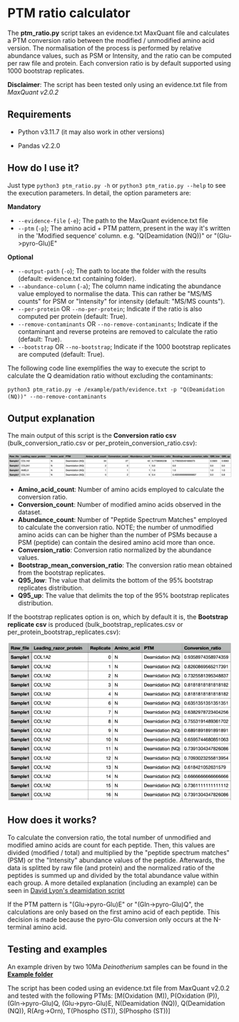 # PTM ratio calculator

The **ptm_ratio.py** script takes an evidence.txt MaxQuant file and calculates a PTM conversion ratio between the modified / unmodified amino acid version. The normalisation of the process is performed by relative abundance values, such as PSM or Intensity, and the ratio can be computed per raw file and protein. Each conversion ratio is by default supported using 1000 bootstrap replicates.

**Disclaimer**: The script has been tested only using an evidence.txt file from *MaxQuant v2.0.2*

## Requirements

-   Python v3.11.7 (it may also work in other versions)

-   Pandas v2.2.0

## How do I use it?

Just type `python3 ptm_ratio.py -h` or `python3 ptm_ratio.py --help` to see the execution parameters. In detail, the option parameters are:

**Mandatory**

-   `--evidence-file` (`-e`); The path to the MaxQuant evidence.txt file
-   `--ptm` (`-p`); The amino acid + PTM pattern, present in the way it's written in the 'Modified sequence' column. e.g. "Q(Deamidation (NQ))" or "(Glu-\>pyro-Glu)E"

**Optional**

-   `--output-path` (`-o`); The path to locate the folder with the results (default: evidence.txt containing folder).
-   `--abundance-column` (`-a`); The column name indicating the abundance value employed to normalise the data. This can rather be "MS/MS counts" for PSM or "Intensity" for intensity (default: "MS/MS counts").
-   `--per-protein` OR `--no-per-protein`; Indicate if the ratio is also computed per protein (default: True).
-   `--remove-contaminants` OR `--no-remove-contaminants`; Indicate if the contaminant and reverse proteins are removed to calculate the ratio (default: True).
-   `--bootstrap` OR `--no-bootstrap`; Indicate if the 1000 bootstrap replicates are computed (default: True).

The following code line exemplifies the way to execute the script to calculate the Q deamidation ratio without excluding the contaminants:

```{python}
python3 ptm_ratio.py -e /example/path/evidence.txt -p "Q(Deamidation (NQ))" --no-remove-contaminants 
```

## Output explanation

The main output of this script is the **Conversion ratio csv** (bulk_conversion_ratio.csv or per_protein_conversion_ratio.csv):

![](images/per_protein_conversion_ratio.png)

-   **Amino_acid_count**: Number of amino acids employed to calculate the conversion ratio.
-   **Conversion_count**: Number of modified amino acids observed in the dataset.
-   **Abundance_count**: Number of "Peptide Spectrum Matches" employed to calculate the conversion ratio. NOTE; the number of unmodified amino acids can can be higher than the number of PSMs because a PSM (peptide) can contain the desired amino acid more than once.
-   **Conversion_ratio**: Conversion ratio normalized by the abundance values.
-   **Bootstrap_mean_conversion_ratio**: The conversion ratio mean obtained from the bootstrap replicates.
-   **Q95_low**: The value that delimits the bottom of the 95% bootstrap replicates distribution.
-   **Q95_up**: The value that delimits the top of the 95% bootstrap replicates distribution.

If the bootstrap replicates option is on, which by default it is, the **Bootstrap replicate csv** is produced (bulk_bootstrap_replicates.csv or per_protein_bootstrap_replicates.csv):

![](images/per_protein_bootstrap.png)

## How does it works?

To calculate the conversion ratio, the total number of unmodified and modified amino acids are count for each peptide. Then, this values are divided (modified / total) and multiplied by the "peptide spectrum matches" (PSM) or the "Intensity" abundance values of the peptide. Afterwards, the data is splitted by raw file (and protein) and the normalized ratio of the peptides is summed up and divided by the total abundance value within each group. A more detailed explanation (including an example) can be seen in [David Lyon's deamidation script](https://github.com/dblyon/deamidation)

If the PTM pattern is "(Glu-\>pyro-Glu)E" or "(Gln-\>pyro-Glu)Q", the calculations are only based on the first amino acid of each peptide. This decision is made because the pyro-Glu conversion only occurs at the N-terminal amino acid.

## Testing and examples

An example driven by two 10Ma *Deinotherium* samples can be found in the [**Example folder**](example)

The script has been coded using an evidence.txt file from MaxQuant v2.0.2 and tested with the following PTMs: [M(Oxidation (M)), P(Oxidation (P)), (Gln-\>pyro-Glu)Q, (Glu-\>pyro-Glu)E, N(Deamidation (NQ)), Q(Deamidation (NQ)), R(Arg-\>Orn), T(Phospho (ST)), S(Phospho (ST))]
